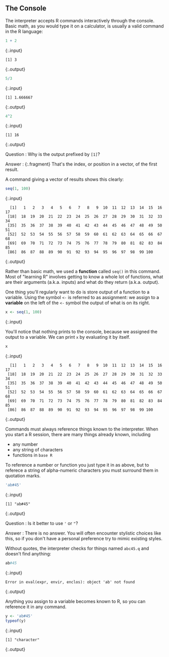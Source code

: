 ---
---

## The Console

The interpreter accepts R commands interactively through the console. Basic math, as you would type it on a calculator, is usually a valid command in the R language:


~~~r
1 + 2
~~~
{:.input}

~~~
[1] 3
~~~
{:.output}


~~~r
5/3
~~~
{:.input}

~~~
[1] 1.666667
~~~
{:.output}


~~~r
4^2
~~~
{:.input}

~~~
[1] 16
~~~
{:.output}

<!--split-->

Question
: Why is the output prefixed by `[1]`?

Answer
: {:.fragment} That's the index, or position in a vector, of the first result.

<!--split-->

A command giving a vector of results shows this clearly:


~~~r
seq(1, 100)
~~~
{:.input}

~~~
  [1]   1   2   3   4   5   6   7   8   9  10  11  12  13  14  15  16  17
 [18]  18  19  20  21  22  23  24  25  26  27  28  29  30  31  32  33  34
 [35]  35  36  37  38  39  40  41  42  43  44  45  46  47  48  49  50  51
 [52]  52  53  54  55  56  57  58  59  60  61  62  63  64  65  66  67  68
 [69]  69  70  71  72  73  74  75  76  77  78  79  80  81  82  83  84  85
 [86]  86  87  88  89  90  91  92  93  94  95  96  97  98  99 100
~~~
{:.output}

Rather than basic math, we used a **function** called `seq()` in this command.
Most of "learning R" involves getting to know a whole lot of functions, what are their arguments (a.k.a. inputs) and what do they return (a.k.a. output).

<!--split-->

One thing you'll regularly want to do is store output of a function to a variable.
Using the symbol `<-` is referred to as assignment: we assign to a **variable** on the left of the `<-` symbol the output of what is on its right.


~~~r
x <- seq(1, 100)
~~~
{:.input}

You'll notice that nothing prints to the console, because we assigned the output to a variable.
We can print `x` by evaluating it by itself.


~~~r
x
~~~
{:.input}

~~~
  [1]   1   2   3   4   5   6   7   8   9  10  11  12  13  14  15  16  17
 [18]  18  19  20  21  22  23  24  25  26  27  28  29  30  31  32  33  34
 [35]  35  36  37  38  39  40  41  42  43  44  45  46  47  48  49  50  51
 [52]  52  53  54  55  56  57  58  59  60  61  62  63  64  65  66  67  68
 [69]  69  70  71  72  73  74  75  76  77  78  79  80  81  82  83  84  85
 [86]  86  87  88  89  90  91  92  93  94  95  96  97  98  99 100
~~~
{:.output}

<!--split-->

Commands must always reference things known to the interpreter.
When you start a R session, there are many things already known, including

- any number
- any string of characters
- functions in `base R`

To reference a number or function you just type it in as above, but to referece a string of alpha-numeric characters you must surround them in quotation marks.


~~~r
'ab#45'
~~~
{:.input}

~~~
[1] "ab#45"
~~~
{:.output}

Question
: Is it better to use `'` or `"`?

Answer
: There is no answer. You will often encounter stylistic choices like this, so if you don't have a personal preference try to mimic existing styles.

<!--split-->

Without quotes, the interpreter checks for things named `abc45.q` and doesn't find anything:


~~~r
ab#45
~~~
{:.input}

~~~
Error in eval(expr, envir, enclos): object 'ab' not found
~~~
{:.output}

<!--split-->

Anything you assign to a variable becomes known to R, so you can reference it in any command.


~~~r
y <- 'ab#45'
typeof(y)
~~~
{:.input}

~~~
[1] "character"
~~~
{:.output}
